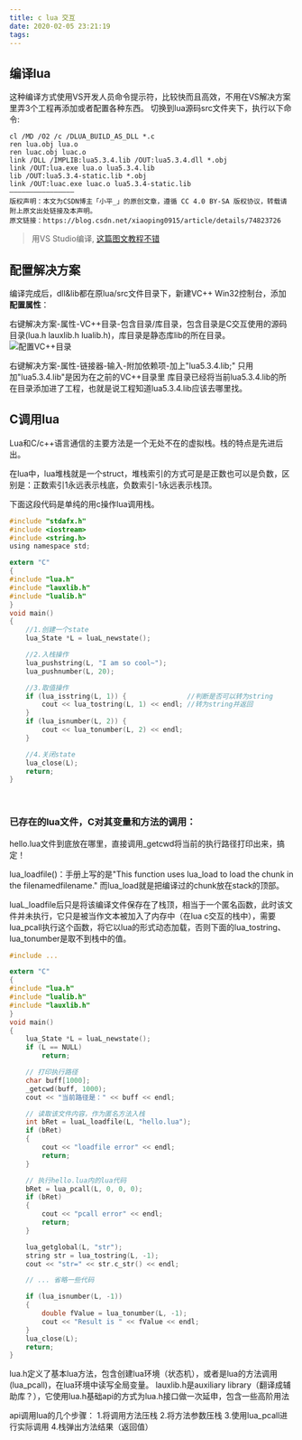 ```yaml
---
title: c lua 交互
date: 2020-02-05 23:21:19
tags:
---
```


## 编译lua
这种编译方式使用VS开发人员命令提示符，比较快而且高效，不用在VS解决方案里弄3个工程再添加或者配置各种东西。
切换到lua源码src文件夹下，执行以下命令:

```
cl /MD /O2 /c /DLUA_BUILD_AS_DLL *.c  
ren lua.obj lua.o  
ren luac.obj luac.o  
link /DLL /IMPLIB:lua5.3.4.lib /OUT:lua5.3.4.dll *.obj  
link /OUT:lua.exe lua.o lua5.3.4.lib  
lib /OUT:lua5.3.4-static.lib *.obj  
link /OUT:luac.exe luac.o lua5.3.4-static.lib 
————————————————
版权声明：本文为CSDN博主「小平_」的原创文章，遵循 CC 4.0 BY-SA 版权协议，转载请附上原文出处链接及本声明。
原文链接：https://blog.csdn.net/xiaoping0915/article/details/74823726
```

> 用VS Studio编译, [这篇图文教程不错](https://www.chenxublog.com/2018/12/04/use-visual-studio-2017-compile-lua-source-code.html)


## 配置解决方案
编译完成后，dll&lib都在原lua/src文件目录下，新建VC++ Win32控制台，添加**配置属性**：

右键解决方案-属性-VC++目录-包含目录/库目录，包含目录是C交互使用的源码目录(lua.h lauxlib.h lualib.h)，库目录是静态库lib的所在目录。
![配置VC++目录](c_pcall_lua.png)

右键解决方案-属性-链接器-输入-附加依赖项-加上"lua5.3.4.lib;"
只用加"lua5.3.4.lib"是因为在之前的VC++目录里 库目录已经将当前lua5.3.4.lib的所在目录添加进了工程，也就是说工程知道lua5.3.4.lib应该去哪里找。


## C调用lua
Lua和C/c++语言通信的主要方法是一个无处不在的虚拟栈。栈的特点是先进后出。

在lua中，lua堆栈就是一个struct，堆栈索引的方式可是是正数也可以是负数，区别是：正数索引1永远表示栈底，负数索引-1永远表示栈顶。

下面这段代码是单纯的用c操作lua调用栈。
``` c
#include "stdafx.h"
#include <iostream>
#include <string.h>
using namespace std;

extern "C"
{
#include "lua.h"
#include "lauxlib.h"
#include "lualib.h"
}
void main()
{
	//1.创建一个state
	lua_State *L = luaL_newstate();

	//2.入栈操作
	lua_pushstring(L, "I am so cool~");
	lua_pushnumber(L, 20);

	//3.取值操作
	if (lua_isstring(L, 1)) {            	//判断是否可以转为string
		cout << lua_tostring(L, 1) << endl;	//转为string并返回
	}
	if (lua_isnumber(L, 2)) {
		cout << lua_tonumber(L, 2) << endl;
	}

	//4.关闭state
	lua_close(L);
	return;
}
```

<br>

### 已存在的lua文件，C对其变量和方法的调用：

hello.lua文件到底放在哪里，直接调用_getcwd将当前的执行路径打印出来，搞定！

lua_loadfile()：手册上写的是"This function uses lua_load to load the chunk in the filenamedfilename." 而lua_load就是把编译过的chunk放在stack的顶部。

luaL_loadfile后只是将该编译文件保存在了栈顶，相当于一个匿名函数，此时该文件并未执行，它只是被当作文本被加入了内存中（在lua c交互的栈中），需要lua_pcall执行这个函数，将它以lua的形式动态加载，否则下面的lua_tostring、lua_tonumber是取不到栈中的值。
``` c
#include ...

extern "C"
{
#include "lua.h"
#include "lualib.h"
#include "lauxlib.h"
}
void main()
{
	lua_State *L = luaL_newstate();
	if (L == NULL)
		return;

	// 打印执行路径
	char buff[1000];
	_getcwd(buff, 1000);
	cout << "当前路径是：" << buff << endl;

	// 读取该文件内容，作为匿名方法入栈
	int bRet = luaL_loadfile(L, "hello.lua");
	if (bRet)
	{
		cout << "loadfile error" << endl;
		return;
	}

	// 执行hello.lua内的lua代码
	bRet = lua_pcall(L, 0, 0, 0);
	if (bRet)
	{
		cout << "pcall error" << endl;
		return;
	}

	lua_getglobal(L, "str");
	string str = lua_tostring(L, -1);
	cout << "str=" << str.c_str() << endl;

	// ... 省略一些代码

	if (lua_isnumber(L, -1))
	{
		double fValue = lua_tonumber(L, -1);
		cout << "Result is " << fValue << endl;
	}
	lua_close(L);
	return;
}
```

lua.h定义了基本lua方法，包含创建lua环境（状态机），或者是lua的方法调用(lua_pcall)，在lua环境中读写全局变量。
lauxlib.h是auxiliary library（翻译成辅助库？），它使用lua.h基础api的方式为lua.h接口做一次延申，包含一些高阶用法

api调用lua的几个步骤：
1.将调用方法压栈
2.将方法参数压栈
3.使用lua_pcall进行实际调用
4.栈弹出方法结果（返回值）